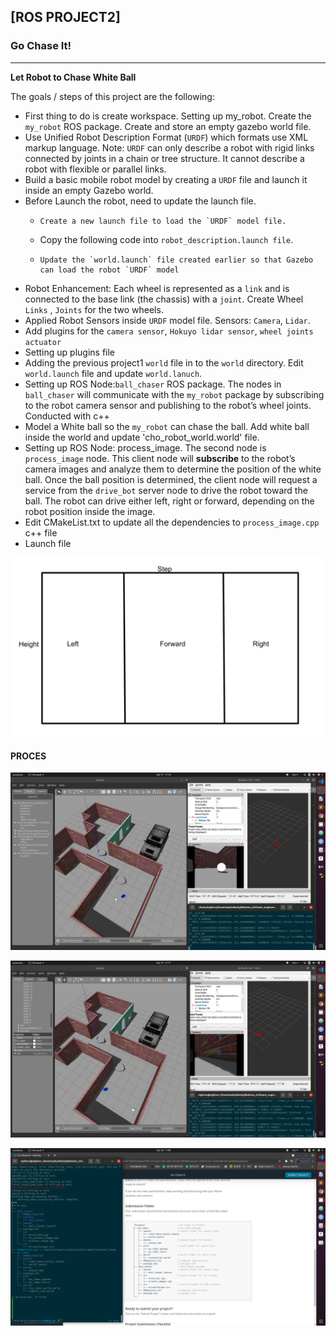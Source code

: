 ## [ROS PROJECT2] 

### Go Chase It!

---

**Let Robot to Chase White Ball**

The goals / steps of this project are the following:

* First thing to do is create workspace. Setting up my_robot. Create the `my_robot` ROS package. Create and store an empty gazebo world file.
* Use Unified Robot Description Format (`URDF`) which formats use XML markup language. Note: `URDF` can only describe a robot with rigid links connected by joints in a chain or tree structure. It cannot describe a robot with flexible or parallel links.
* Build a basic mobile robot model by creating a `URDF` file and launch it inside an empty Gazebo world.
* Before Launch the robot, need to update the launch file. 
  *  	Create a new launch file to load the `URDF` model file. 
   *  	Copy the following code into `robot_description.launch file`. 
  *  	Update the `world.launch` file created earlier so that Gazebo can load the robot `URDF` model
* Robot Enhancement: Each wheel is represented as a `link` and is connected to the base link (the chassis) with a `joint`. Create Wheel `Links` , `Joints` for the two wheels.
* Applied Robot Sensors inside `URDF` model file. Sensors: `Camera`, `Lidar`. 
* Add plugins for the `camera sensor`, `Hokuyo lidar sensor`, `wheel joints actuator`
* Setting up plugins file
* Adding the previous project1 `world` file in to the `world` directory. Edit `world.launch` file  and update `world.lanuch`.
* Setting up ROS Node:`ball_chaser` ROS package. The nodes in `ball_chaser` will communicate with the `my_robot` package by subscribing to the robot camera sensor and publishing to the robot’s wheel joints. Conducted with c++
* Model a White ball so the `my_robot` can chase the ball. Add white ball inside the world and update 'cho_robot_world.world' file.
* Setting up ROS Node: process_image. The second node is `process_image` node. This client node will **subscribe** to the robot’s camera images and analyze them to determine the position of the white ball. Once the ball position is determined, the client node will request a service from the `drive_bot` server node to drive the robot toward the ball. The robot can drive either left, right or forward, depending on the robot position inside the image.
* Edit CMakeList.txt to update all the dependencies to `process_image.cpp` c++ file
* Launch file

[//]: # "Image References"

[image1]: project_img/analyze-image.png "imge_analyze"
[image2]: project_img/img1.png "img1"
[image3]: project_img/img2.png "img2"
[image4]: project_img/img3.png "img3"


![alt text][image1]

#### PROCES

![alt text][image2]

![alt text][image3]

![alt text][image4]

